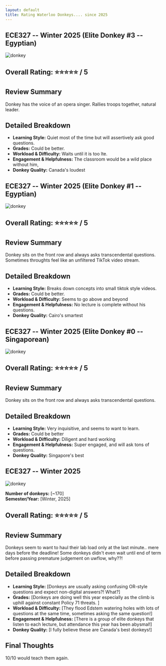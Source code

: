 ```yaml
---
layout: default
title: Rating Waterloo Donkeys.... since 2025
---
```


## ECE327 -- Winter 2025 (Elite Donkey #3 -- Egyptian)

![donkey](./img/canada.webp)

## Overall Rating: ⭐⭐⭐⭐⭐ / 5  

## Review Summary  
Donkey has the voice of an opera singer. Rallies troops together, natural
leader.

## Detailed Breakdown  

- **Learning Style:** Quiet most of the time but will assertively ask good
questions. 
- **Grades:** Could be better.
- **Workload & Difficulty:** Waits until it is too lte.
- **Engagement & Helpfulness:** The classroom would be a wild place without him,
- **Donkey Quality:** Canada's loudest

## ECE327 -- Winter 2025 (Elite Donkey #1 -- Egyptian)

![donkey](./img/egypt.webp)

## Overall Rating: ⭐⭐⭐⭐⭐ / 5  

## Review Summary  
Donkey sits on the front row and always asks transcendental questions. Sometimes
throughts feel like an unfiltered TikTok video stream.

## Detailed Breakdown  

- **Learning Style:** Breaks down concepts into small tiktok style videos. 
- **Grades:** Could be better.
- **Workload & Difficulty:** Seems to go above and beyond
- **Engagement & Helpfulness:** No lecture is complete without his questions.
- **Donkey Quality:** Cairo's smartest

## ECE327 -- Winter 2025 (Elite Donkey #0 -- Singaporean)

![donkey](./img/singapore.webp)

## Overall Rating: ⭐⭐⭐⭐⭐ / 5  

## Review Summary  
Donkey sits on the front row and always asks transcendental questions.

## Detailed Breakdown  

- **Learning Style:** Very inquisitive, and seems to want to learn. 
- **Grades:** Could be better
- **Workload & Difficulty:** Diligent and hard working
- **Engagement & Helpfulness:** Super engaged, and will ask tons of questions.
- **Donkey Quality:** Singapore's best

## ECE327 -- Winter 2025

![donkey](./img/donkey.webp)

**Number of donkeys:** [~170]  
**Semester/Year:** [Winter, 2025]  

## Overall Rating: ⭐⭐⭐⭐⭐ / 5  

## Review Summary  
Donkeys seem to want to haul their lab load only at the last minute.. mere days before the deadline! Some donkeys didn't even wait until end of term before passing premature judgement on uwflow, why??!

## Detailed Breakdown  

- **Learning Style:** [Donkeys are usually asking confusing OR-style questions and expect non-digital answers?! What?]  
- **Grades:** [Donkeys are doing well this year especially as the climb is uphill against constant Policy 71 threats. ]  
- **Workload & Difficulty:** [They flood Edstem watering holes with lots of questions at the same time, sometimes asking the same question!]  
- **Engagement & Helpfulness:** [There is a group of elite donkeys that listen to each lecture, but attendance this year has been abysmal!]  
- **Donkey Quality:** [I fully believe these are Canada's best donkeys!]  

## Final Thoughts  
10/10 would teach them again.
